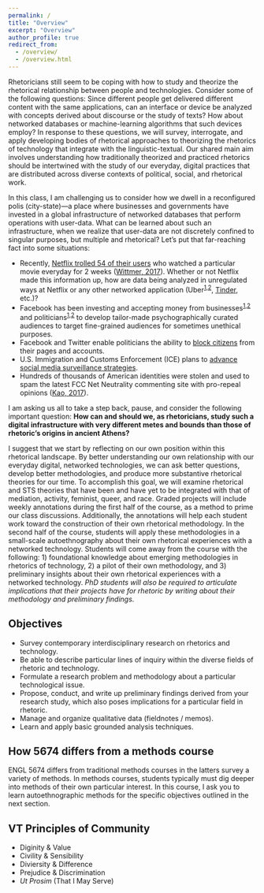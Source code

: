 ```yaml
---
permalink: /
title: "Overview"
excerpt: "Overview"
author_profile: true
redirect_from:
  - /overview/
  - /overview.html
---
```


Rhetoricians still seem to be coping with how to study and theorize the rhetorical relationship between people and technologies. Consider some of the following questions: Since different people get delivered different content with the same applications, can an interface or device be analyzed with concepts derived about discourse or the study of texts? How about networked databases or machine-learning algorithms that such devices employ? In response to these questions, we will survey, interrogate, and apply developing bodies of rhetorical approaches to theorizing the rhetorics of technology that integrate with the linguistic-textual. Our shared main aim involves understanding how traditionally theorized and practiced rhetorics should be intertwined with the study of our everyday, digital practices that are distributed across diverse contexts of political, social, and rhetorical work.

In this class, I am challenging us to consider how we dwell in a reconfigured polis (city-state)—a place where businesses and governments have invested in a global infrastructure of networked databases that perform operations with user-data. What can be learned about such an infrastructure, when we realize that user-data are not discretely confined to singular purposes, but multiple and rhetorical? Let’s put that far-reaching fact into some situations:

- Recently, [Netflix trolled 54 of their users](https://twitter.com/netflix/status/940051734650503168?ref_src=twsrc%5Etfw&ref_url=http%3A%2F%2Fwww.businessinsider.com%2Fnetflix-says-some-people-are-watching-a-christmas-prince-every-day-2017-12) who watched a particular movie everyday for 2 weeks ([Wittmer, 2017](http://www.businessinsider.com/netflix-says-some-people-are-watching-a-christmas-prince-every-day-2017-12)). Whether or not Netflix made this information up, how are data being analyzed in unregulated ways at Netflix or any other networked application (Uber<sup>[1](https://www.npr.org/sections/thetwo-way/2017/08/29/547113818/uber-ends-its-controversial-post-ride-tracking-of-users-location),[2](https://www.revealnews.org/article/uber-said-it-protects-you-from-spying-security-sources-say-otherwise/)</sup>, [Tinder](https://techcrunch.com/2017/04/28/someone-scraped-40000-tinder-selfies-to-make-a-facial-dataset-for-ai-experiments/), etc.)?
- Facebook has been investing and accepting money from businesses<sup>[1](https://www.propublica.org/article/facebook-advertising-discrimination-housing-race-sex-national-origin),[2](https://www.ted.com/talks/zeynep_tufekci_we_re_building_a_dystopia_just_to_make_people_click_on_ads)</sup> and politicians<sup>[1](https://medium.com/startup-grind/how-the-trump-campaign-built-an-identity-database-and-used-facebook-ads-to-win-the-election-4ff7d24269ac),[2](http://www.bbc.com/news/av/magazine-40852227/the-digital-guru-who-helped-donald-trump-to-the-presidency)</sup> to develop tailor-made psychographically curated audiences to target fine-grained audiences for sometimes unethical purposes.
- Facebook and Twitter enable politicians the ability to [block citizens](https://www.propublica.org/article/governors-and-federal-agencies-are-blocking-accounts-on-facebook-and-twitter?utm_campaign=sprout&utm_medium=social&utm_source=twitter&utm_content=1512769907) from their pages and accounts.
- U.S. Immigration and Customs Enforcement (ICE) plans to [advance social media surveillance strategies](https://www.propublica.org/article/extreme-digital-vetting-of-visitors-to-the-u-s-moves-forward-under-a-new-name).
- Hundreds of thousands of American identities were stolen and used to spam the latest FCC Net Neutrality commenting site with pro-repeal opinions ([Kao, 2017](https://hackernoon.com/more-than-a-million-pro-repeal-net-neutrality-comments-were-likely-faked-e9f0e3ed36a6)).

I am asking us all to take a step back, pause, and consider the following important question: **How can and should we, as rhetoricians, study such a digital infrastructure with very different metes and bounds than those of rhetoric’s origins in ancient Athens?**

I suggest that we start by reflecting on our own position within this rhetorical landscape. By better understanding our own relationship with our everyday digital, networked technologies, we can ask better questions, develop better methodologies, and produce more substantive rhetorical theories for our time. To accomplish this goal, we will examine rhetorical and STS theories that have been and have yet to be integrated with that of mediation, activity, feminist, queer, and race. Graded projects will include weekly annotations during the first half of the course, as a method to prime our class discussions. Additionally, the annotations will help each student work toward the construction of their own rhetorical methodology. In the second half of the course, students will apply these methodologies in a small-scale autoethnography about their own rhetorical experiences with a networked technology. Students will come away from the course with the following: 1) foundational knowledge about emerging methodologies in rhetorics of technology, 2) a pilot of their own methodology, and 3) preliminary insights about their own rhetorical experiences with a networked technology. *PhD students will also be required to articulate implications that their projects have for rhetoric by writing about their methodology and preliminary findings*.

## Objectives

<ul class="hokie-shade">
  <li>
    Survey contemporary interdisciplinary research on rhetorics and technology.</li>
  <li>
    Be able to describe particular lines of inquiry within the diverse fields of rhetoric and technology.</li>
  <li>
    Formulate a research problem and methodology about a particular technological issue.</li>
  <li>
    Propose, conduct, and write up preliminary findings derived from your research study, which also poses implications for a particular field in rhetoric.</li>
  <li>
    Manage and organize qualitative data (fieldnotes / memos).</li>
  <li>
    Learn and apply basic grounded analysis techniques.</li>
</ul>

## How 5674 differs from a methods course

ENGL 5674 differs from traditional methods courses in the latters survey a variety of methods. In methods courses, students typically must dig deeper into methods of their own particular interest. In this course, I ask you to learn autoethnographic methods for the specific objectives outlined in the next section.

## VT Principles of Community

<ul class="visual-list">
  <li>
    <span>Diginity &amp; Value</span></li>
  <li>
    <span>Civility &amp; Sensibility</span></li>
  <li>
    <span>Diviersity &amp; Difference</span></li>
  <li>
    <span>Prejudice &amp; Discrimination</span></li>
  <li>
    <span><i>Ut Prosim</i> (That I May Serve)</span></li>
</ul>
